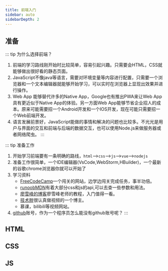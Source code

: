```yaml
---
title: 前端入门
sidebar: auto
sidebarDepth: 2
---
```

## 准备
::: tip 为什么选择前端？
1. 前端的学习路线刚开始时比较简单，容易引起兴趣。只需要会HTML，CSS就能够做出很好看的静态页面。
2. JavaScript不像java等语言，需要对环境变量等内容进行配置，只需要一个浏览器和一个文本编辑器就能够开始学习，可以实时在浏览器上显现出效果并进行操作。
3. Web App 能够替代许多的Native App，Google也有推出PWA来让Web App具有更近似于Native App的体验。另一方面Web App能够节省企业招人的成本。原来可能需要招一个Android开发和一个IOS开发，现在可能只需要招一个Web前端开发。
4. 语言发展前景好，JavaScript能做的事情和解决的问题也比较多。不光光是用户与界面的交互和前端与后端的数据交互，也可以使用Node.js来做服务器或者网络爬虫。
:::

::: tip 准备工作
1. 开始学习前端要有一条明确的路线，`html`-->`css`-->`js`-->`vue`-->`nodejs`
2. 准备工作很简单，一个IDE编辑器(VsCode,WebStorm,HBuilder)，一个最新的谷歌chrome浏览器你就可以开始了
3. 学习资料
    * [FreeCodeCamp](https://www.freecodecamp.cn)一个闯关的网站，边学边闯关完成任务，事半功倍。
    * [runoob](http://www.runoob.com/)[MDN](https://developer.mozilla.org/zh-CN/)有着大部分css和js的api,可以去查一些参数和用法。
    * [廖雪峰的博客](https://www.liaoxuefeng.com/wiki/001434446689867b27157e896e74d51a89c25cc8b43bdb3000)廖雪峰老师的教程，入门值得一看。
    * [技术胖](http://jspang.com/)很认真做视频的一个博主。
    * 慕课，bilibili等视频网站。
4. [github](https://github.com/)账号，作为一个程序员怎么能没有github账号呢？
:::
## HTML

## CSS

## JS
